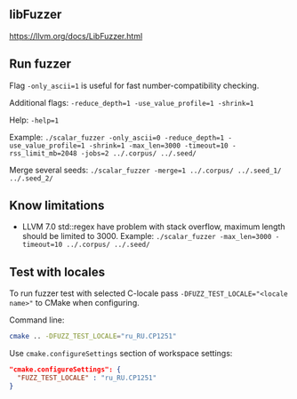 ## libFuzzer
https://llvm.org/docs/LibFuzzer.html

## Run fuzzer

Flag `-only_ascii=1` is useful for fast number-compatibility checking.

Additional flags: `-reduce_depth=1 -use_value_profile=1 -shrink=1`

Help: `-help=1`

Example:
`./scalar_fuzzer -only_ascii=0 -reduce_depth=1 -use_value_profile=1 -shrink=1 -max_len=3000 -timeout=10 -rss_limit_mb=2048 -jobs=2 ../.corpus/ ../.seed/`

Merge several seeds:
`./scalar_fuzzer -merge=1 ../.corpus/ ../.seed_1/ ../.seed_2/`

## Know limitations
- LLVM 7.0 std::regex have problem with stack overflow, maximum length should be limited to 3000.
  Example: `./scalar_fuzzer -max_len=3000 -timeout=10 ../.corpus/ ../.seed/`

## Test with locales
To run fuzzer test with selected C-locale pass `-DFUZZ_TEST_LOCALE="<locale name>"` to CMake when configuring.

Command line:
```sh
cmake .. -DFUZZ_TEST_LOCALE="ru_RU.CP1251"
```

Use `cmake.configureSettings` section of workspace settings:
```json
"cmake.configureSettings": {
  "FUZZ_TEST_LOCALE" : "ru_RU.CP1251"
}
```
